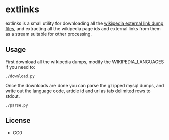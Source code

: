 extlinks
========

extlinks is a small utility for downloading all the [wikipedia external link dump files](http://dumps.wikimedia.org/), and extracting all the wikipedia page ids and external links from them as a stream suitable for other processing.

Usage
-----

First download all the wikipedia dumps, modify the WIKIPEDIA_LANGUAGES if 
you need to:

```
./download.py
```

Once the downloads are done you can parse the gzipped mysql dumps, and write 
out the language code, article id and url as tab delimited rows to stdout.

```
./parse.py
```

License
-------

* CC0

